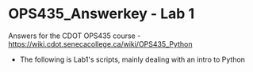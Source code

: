# OPS435_Answerkey - Lab 1
Answers for the CDOT OPS435 course - https://wiki.cdot.senecacollege.ca/wiki/OPS435_Python
- The following is Lab1's scripts, mainly dealing with an intro to Python
